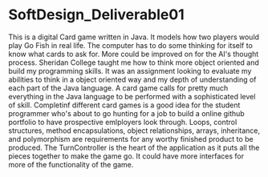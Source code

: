 # SoftDesign_Deliverable01

This is a digital Card game written in Java. It models how two players would play Go Fish in real life. The computer has to do some thinking for itself to know what cards to ask for. More could be improved on for the AI's thought process. Sheridan College taught me how to think more object oriented and build my programming skills. It was an assignment looking to evaluate my abilities to think in a object oriented way and my depth of understanding of each part of the Java language. A card game calls for pretty much everything in the Java language to be performed with a sophisticated level of skill. Completinf different card games is a good idea for the student programmer who's about to go hunting for a job to build a online github portfolio to have prospective emlployers look through. Loops, control structures, method encapsulations, object relationships, arrays, inheritance, and polymorphism are requirements for any worthy finished product to be produced. The TurnController is the heart of the application as it puts all the pieces together to make the game go. It could have more interfaces for more of the functionality of the game. 
